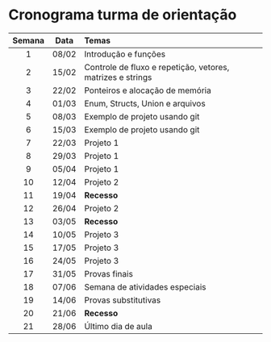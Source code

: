 # Cronograma turma de orientação

| **Semana** | **Data** | **Temas**                                                  |
|:----------:|:--------:|:-----------------------------------------------------------|
|      1     |   08/02  | Introdução e funções                                       |
|      2     |   15/02  | Controle de fluxo e repetição, vetores, matrizes e strings |
|      3     |   22/02  | Ponteiros e alocação de memória                            |
|      4     |   01/03  | Enum, Structs, Union e arquivos                            |
|      5     |   08/03  | Exemplo de projeto usando git                              |
|      6     |   15/03  | Exemplo de projeto usando git                              |
|      7     |   22/03  | Projeto 1                                                  |
|      8     |   29/03  | Projeto 1                                                  |
|      9     |   05/04  | Projeto 1                                                  |
|     10     |   12/04  | Projeto 2                                                  |
|     11     |   19/04  | **Recesso**                                                |
|     12     |   26/04  | Projeto 2                                                  |
|     13     |   03/05  | **Recesso**                                                |
|     14     |   10/05  | Projeto 3                                                  |
|     15     |   17/05  | Projeto 3                                                  |
|     16     |   24/05  | Projeto 3                                                  |
|     17     |   31/05  | Provas finais                                              |
|     18     |   07/06  | Semana de atividades especiais                             |
|     19     |   14/06  | Provas substitutivas                                       |
|     20     |   21/06  | **Recesso**                                                |
|     21     |   28/06  | Último dia de aula                                         |
